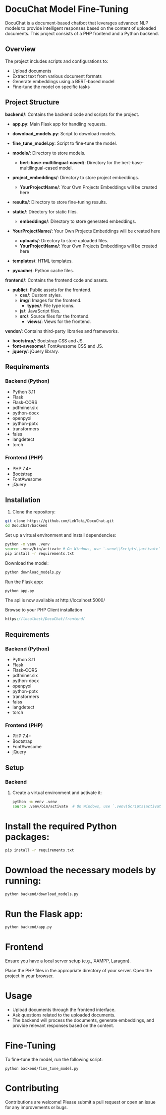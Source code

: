 # DocuChat Model Fine-Tuning

DocuChat is a document-based chatbot that leverages advanced NLP models to provide intelligent responses based on the content of uploaded documents. This project consists of a PHP frontend and a Python backend.

## Overview

The project includes scripts and configurations to:
- Upload documents
- Extract text from various document formats
- Generate embeddings using a BERT-based model
- Fine-tune the model on specific tasks

## Project Structure

**backend/**: Contains the backend code and scripts for the project.
- **app.py**: Main Flask app for handling requests.
- **download_models.py**: Script to download models.
- **fine_tune_model.py**: Script to fine-tune the model.
- **models/**: Directory to store models.
  - **bert-base-multilingual-cased/**: Directory for the bert-base-multilingual-cased model.
- **project_embeddings/**: Directory to store project embeddings.
  - **YourProjectName/**: Your Own Projects Embeddings will be created here
- **results/**: Directory to store fine-tuning results.
- **static/**: Directory for static files.
  - **embeddings/**: Directory to store generated embeddings.
- **YourProjectName/**: Your Own Projects Embeddings will be created here
  - **uploads/**: Directory to store uploaded files.
  - **YourProjectName/**: Your Own Projects Embeddings will be created here

- **templates/**: HTML templates.
- **__pycache__/**: Python cache files.

**frontend/**: Contains the frontend code and assets.
- **public/**: Public assets for the frontend.
  - **css/**: Custom styles.
  - **img/**: Images for the frontend.
    - **types/**: File type icons.
  - **js/**: JavaScript files.
  - **src/**: Source files for the frontend.
    - **views/**: Views for the frontend.

**vendor/**: Contains third-party libraries and frameworks.
- **bootstrap/**: Bootstrap CSS and JS.
- **font-awesome/**: FontAwesome CSS and JS.
- **jquery/**: jQuery library.

## Requirements

### Backend (Python)
- Python 3.11
- Flask
- Flask-CORS
- pdfminer.six
- python-docx
- openpyxl
- python-pptx
- transformers
- faiss
- langdetect
- torch

### Frontend (PHP)
- PHP 7.4+
- Bootstrap
- FontAwesome
- jQuery

## Installation

1. Clone the repository:

```bash
git clone https://github.com/LebToki/DocuChat.git
cd DocuChat/backend
```

Set up a virtual environment and install dependencies:
```bash
python -m venv .venv
source .venv/bin/activate # On Windows, use `.venv\\Scripts\\activate`
pip install -r requirements.txt
```
Download the model:
```bash
python download_models.py
```

Run the Flask app:

```bash
python app.py
```
The api is now available at http://localhost:5000/


Browse to your PHP Client installation
```php
https://localhost/DocuChat/frontend/
```

## Requirements

### Backend (Python)
- Python 3.11
- Flask
- Flask-CORS
- pdfminer.six
- python-docx
- openpyxl
- python-pptx
- transformers
- faiss
- langdetect
- torch

### Frontend (PHP)
- PHP 7.4+
- Bootstrap
- FontAwesome
- jQuery

## Setup

### Backend

1. Create a virtual environment and activate it:
   ```sh
   python -m venv .venv
   source .venv/bin/activate  # On Windows, use `.venv\Scripts\activate`
   ```
# Install the required Python packages:

```sh
pip install -r requirements.txt
```
# Download the necessary models by running:

```sh
python backend/download_models.py
```
# Run the Flask app:

```sh
python backend/app.py
```
# Frontend
Ensure you have a local server setup (e.g., XAMPP, Laragon).

Place the PHP files in the appropriate directory of your server.
Open the project in your browser.

# Usage
- Upload documents through the frontend interface.
- Ask questions related to the uploaded documents.
- The backend will process the documents, generate embeddings, and provide relevant responses based on the content.

# Fine-Tuning
To fine-tune the model, run the following script:
```
python backend/fine_tune_model.py

```
# Contributing
Contributions are welcome! Please submit a pull request or open an issue for any improvements or bugs.
